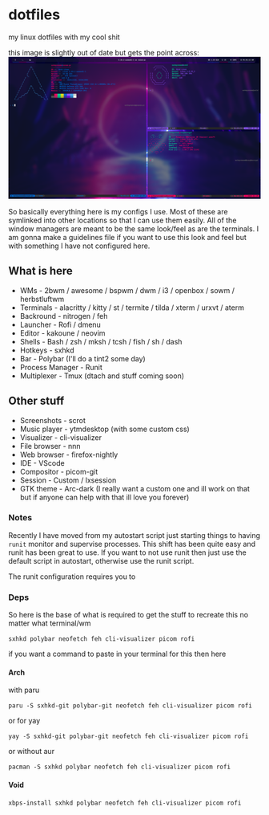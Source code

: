 # dotfiles
my linux dotfiles with my cool shit

this image is slightly out of date but gets the point across:
<img src="https://raw.githubusercontent.com/eatmyvenom/dotfiles/main/images/main.png">

So basically everything here is my configs I use. Most of these are symlinked into other locations so that I can use them easily.
All of the window managers are meant to be the same look/feel as are the terminals.
I am gonna make a guidelines file if you want to use this look and feel but with something I have not configured here.

## What is here

* WMs             - 2bwm / awesome / bspwm / dwm / i3 / openbox / sowm / herbstluftwm
* Terminals       - alacritty / kitty / st / termite / tilda / xterm / urxvt / aterm
* Backround       - nitrogen / feh
* Launcher        - Rofi / dmenu
* Editor          - kakoune / neovim
* Shells          - Bash / zsh / mksh / tcsh / fish / sh / dash 
* Hotkeys         - sxhkd
* Bar             - Polybar (I'll do a tint2 some day)
* Process Manager - Runit
* Multiplexer     - Tmux (dtach and stuff coming soon)

## Other stuff

* Screenshots  - scrot
* Music player - ytmdesktop (with some custom css)
* Visualizer   - cli-visualizer
* File browser - nnn 
* Web browser  - firefox-nightly
* IDE          - VScode
* Compositor   - picom-git 
* Session      - Custom / lxsession
* GTK theme    - Arc-dark (I really want a custom one and ill work on that but if anyone can help with that ill love you forever)

### Notes

Recently I have moved from my autostart script just starting things to having `runit` monitor and supervise processes. This shift has been quite easy and runit has been great to use. If you want to not use runit then just use the default script in autostart, otherwise use the runit script.

The runit configuration requires you to 

### Deps

So here is the base of what is required to get the stuff to recreate this no matter what terminal/wm

```
sxhkd polybar neofetch feh cli-visualizer picom rofi
```

if you want a command to paste in your terminal for this then here

#### Arch

with paru
```
paru -S sxhkd-git polybar-git neofetch feh cli-visualizer picom rofi
```

or for yay
```
yay -S sxhkd-git polybar-git neofetch feh cli-visualizer picom rofi
```

or without aur
```
pacman -S sxhkd polybar neofetch feh cli-visualizer picom rofi
```

#### Void
```
xbps-install sxhkd polybar neofetch feh cli-visualizer picom rofi
```
